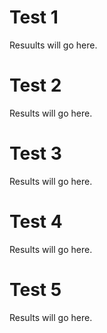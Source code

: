 # Test 1
Resuults will go here.

# Test 2
Results will go here.

# Test 3
Results will go here.

# Test 4
Results will go here.

# Test 5
Results will go here.